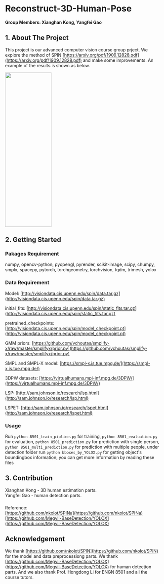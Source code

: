 # Reconstruct-3D-Human-Pose
**Group Members: Xianghan Kong, Yangfei Gao**

## 1. About The Project
This project is our advanced computer vision course group prject. We explore the method of SPIN [https://arxiv.org/pdf/1909.12828.pdf](https://arxiv.org/pdf/1909.12828.pdf) and make some improvements. An example of the results is shown as below.

<img height='500' width='150' src='https://github.com/kxhaaa/Reconstruct-3D-Human-Pose/blob/main/examples/figure3.png'>

## 2. Getting Started

### Pakages Requirement
numpy, opencv-python, pyopengl, pyrender, scikit-image, scipy, chumpy, smplx, spacepy, pytorch, torchgeometry, torchvision, tqdm, trimesh, yolox

### Data Requirement
Model: [http://visiondata.cis.upenn.edu/spin/data.tar.gz](http://visiondata.cis.upenn.edu/spin/data.tar.gz)

initial_fits: [http://visiondata.cis.upenn.edu/spin/static_fits.tar.gz](http://visiondata.cis.upenn.edu/spin/static_fits.tar.gz)

pretrained_checkpoints: [http://visiondata.cis.upenn.edu/spin/model_checkpoint.pt](http://visiondata.cis.upenn.edu/spin/model_checkpoint.pt)

GMM priors: [https://github.com/vchoutas/smplify-x/raw/master/smplifyx/prior.py](https://github.com/vchoutas/smplify-x/raw/master/smplifyx/prior.py)

SMPL and SMPL-X model: [https://smpl-x.is.tue.mpg.de/](https://smpl-x.is.tue.mpg.de/)

3DPW datasets: [https://virtualhumans.mpi-inf.mpg.de/3DPW/](https://virtualhumans.mpi-inf.mpg.de/3DPW/)

LSP: [http://sam.johnson.io/research/lsp.html](http://sam.johnson.io/research/lsp.html)

LSPET: [http://sam.johnson.io/research/lspet.html](http://sam.johnson.io/research/lspet.html)

### Usage
Run `python 8501_train_pipline.py` for training, `python 8501_evaluation.py` for evaluation, `python 8501_prediction.py` for prediction with single person, `python 8501_multi_prediction.py` for prediction with multiple people,
 under detection folder run `python bboxes_by_YOLOX.py` for getting object's boundingbox information, you can get more information by reading these files
## 3. Contribution
Xianghan Kong - 3D human estimation parts.  
Yangfei Gao - human detection parts.  

###
Reference:<br />
[https://github.com/nkolot/SPINa](https://github.com/nkolot/SPINa)<br />
[https://github.com/Megvii-BaseDetection/YOLOX](https://github.com/Megvii-BaseDetection/YOLOX)<br />

## Acknowledgement
We thank [https://github.com/nkolot/SPIN](https://github.com/nkolot/SPIN) for the model and data preprocessiong parts. We thank [https://github.com/Megvii-BaseDetection/YOLOX](https://github.com/Megvii-BaseDetection/YOLOX) for human detection parts. And we also thank Prof. Hongdong Li for ENGN 8501 and all the course tutors.












